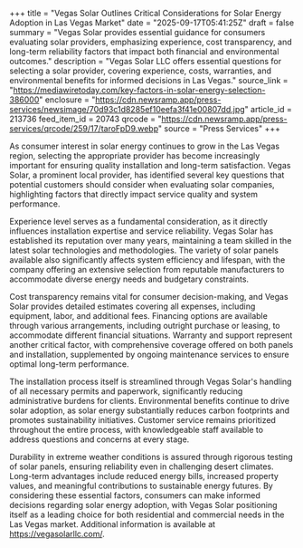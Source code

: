 +++
title = "Vegas Solar Outlines Critical Considerations for Solar Energy Adoption in Las Vegas Market"
date = "2025-09-17T05:41:25Z"
draft = false
summary = "Vegas Solar provides essential guidance for consumers evaluating solar providers, emphasizing experience, cost transparency, and long-term reliability factors that impact both financial and environmental outcomes."
description = "Vegas Solar LLC offers essential questions for selecting a solar provider, covering experience, costs, warranties, and environmental benefits for informed decisions in Las Vegas."
source_link = "https://mediawiretoday.com/key-factors-in-solar-energy-selection-386000"
enclosure = "https://cdn.newsramp.app/press-services/newsimage/70d93c1d8285ef10eefa3f41e00807dd.jpg"
article_id = 213736
feed_item_id = 20743
qrcode = "https://cdn.newsramp.app/press-services/qrcode/259/17/taroFpD9.webp"
source = "Press Services"
+++

<p>As consumer interest in solar energy continues to grow in the Las Vegas region, selecting the appropriate provider has become increasingly important for ensuring quality installation and long-term satisfaction. Vegas Solar, a prominent local provider, has identified several key questions that potential customers should consider when evaluating solar companies, highlighting factors that directly impact service quality and system performance.</p><p>Experience level serves as a fundamental consideration, as it directly influences installation expertise and service reliability. Vegas Solar has established its reputation over many years, maintaining a team skilled in the latest solar technologies and methodologies. The variety of solar panels available also significantly affects system efficiency and lifespan, with the company offering an extensive selection from reputable manufacturers to accommodate diverse energy needs and budgetary constraints.</p><p>Cost transparency remains vital for consumer decision-making, and Vegas Solar provides detailed estimates covering all expenses, including equipment, labor, and additional fees. Financing options are available through various arrangements, including outright purchase or leasing, to accommodate different financial situations. Warranty and support represent another critical factor, with comprehensive coverage offered on both panels and installation, supplemented by ongoing maintenance services to ensure optimal long-term performance.</p><p>The installation process itself is streamlined through Vegas Solar's handling of all necessary permits and paperwork, significantly reducing administrative burdens for clients. Environmental benefits continue to drive solar adoption, as solar energy substantially reduces carbon footprints and promotes sustainability initiatives. Customer service remains prioritized throughout the entire process, with knowledgeable staff available to address questions and concerns at every stage.</p><p>Durability in extreme weather conditions is assured through rigorous testing of solar panels, ensuring reliability even in challenging desert climates. Long-term advantages include reduced energy bills, increased property values, and meaningful contributions to sustainable energy futures. By considering these essential factors, consumers can make informed decisions regarding solar energy adoption, with Vegas Solar positioning itself as a leading choice for both residential and commercial needs in the Las Vegas market. Additional information is available at <a href="https://vegasolarllc.com/" rel="nofollow" target="_blank">https://vegasolarllc.com/</a>.</p>